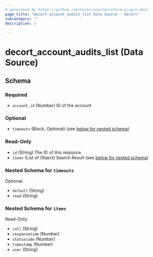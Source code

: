 ```yaml
---
# generated by https://github.com/hashicorp/terraform-plugin-docs
page_title: "decort_account_audits_list Data Source - decort"
subcategory: ""
description: |-
  
---
```


# decort_account_audits_list (Data Source)





<!-- schema generated by tfplugindocs -->
## Schema

### Required

- `account_id` (Number) ID of the account

### Optional

- `timeouts` (Block, Optional) (see [below for nested schema](#nestedblock--timeouts))

### Read-Only

- `id` (String) The ID of this resource.
- `items` (List of Object) Search Result (see [below for nested schema](#nestedatt--items))

<a id="nestedblock--timeouts"></a>
### Nested Schema for `timeouts`

Optional:

- `default` (String)
- `read` (String)


<a id="nestedatt--items"></a>
### Nested Schema for `items`

Read-Only:

- `call` (String)
- `responsetime` (Number)
- `statuscode` (Number)
- `timestamp` (Number)
- `user` (String)


